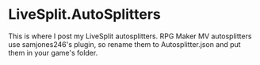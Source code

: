 # LiveSplit.AutoSplitters
This is where I post my LiveSplit autosplitters.
RPG Maker MV autosplitters use samjones246's plugin, so rename them to Autosplitter.json and put them in your game's folder.
